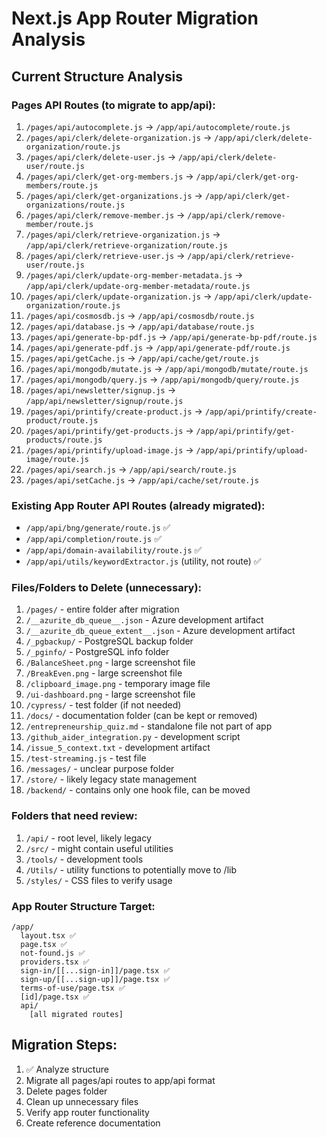 # Next.js App Router Migration Analysis

## Current Structure Analysis

### Pages API Routes (to migrate to app/api):
1. `/pages/api/autocomplete.js` → `/app/api/autocomplete/route.js`
2. `/pages/api/clerk/delete-organization.js` → `/app/api/clerk/delete-organization/route.js`
3. `/pages/api/clerk/delete-user.js` → `/app/api/clerk/delete-user/route.js`
4. `/pages/api/clerk/get-org-members.js` → `/app/api/clerk/get-org-members/route.js`
5. `/pages/api/clerk/get-organizations.js` → `/app/api/clerk/get-organizations/route.js`
6. `/pages/api/clerk/remove-member.js` → `/app/api/clerk/remove-member/route.js`
7. `/pages/api/clerk/retrieve-organization.js` → `/app/api/clerk/retrieve-organization/route.js`
8. `/pages/api/clerk/retrieve-user.js` → `/app/api/clerk/retrieve-user/route.js`
9. `/pages/api/clerk/update-org-member-metadata.js` → `/app/api/clerk/update-org-member-metadata/route.js`
10. `/pages/api/clerk/update-organization.js` → `/app/api/clerk/update-organization/route.js`
11. `/pages/api/cosmosdb.js` → `/app/api/cosmosdb/route.js`
12. `/pages/api/database.js` → `/app/api/database/route.js`
13. `/pages/api/generate-bp-pdf.js` → `/app/api/generate-bp-pdf/route.js`
14. `/pages/api/generate-pdf.js` → `/app/api/generate-pdf/route.js`
15. `/pages/api/getCache.js` → `/app/api/cache/get/route.js`
16. `/pages/api/mongodb/mutate.js` → `/app/api/mongodb/mutate/route.js`
17. `/pages/api/mongodb/query.js` → `/app/api/mongodb/query/route.js`
18. `/pages/api/newsletter/signup.js` → `/app/api/newsletter/signup/route.js`
19. `/pages/api/printify/create-product.js` → `/app/api/printify/create-product/route.js`
20. `/pages/api/printify/get-products.js` → `/app/api/printify/get-products/route.js`
21. `/pages/api/printify/upload-image.js` → `/app/api/printify/upload-image/route.js`
22. `/pages/api/search.js` → `/app/api/search/route.js`
23. `/pages/api/setCache.js` → `/app/api/cache/set/route.js`

### Existing App Router API Routes (already migrated):
- `/app/api/bng/generate/route.js` ✅
- `/app/api/completion/route.js` ✅
- `/app/api/domain-availability/route.js` ✅
- `/app/api/utils/keywordExtractor.js` (utility, not route) ✅

### Files/Folders to Delete (unnecessary):
1. `/pages/` - entire folder after migration
2. `/__azurite_db_queue__.json` - Azure development artifact
3. `/__azurite_db_queue_extent__.json` - Azure development artifact
4. `/_pgbackup/` - PostgreSQL backup folder
5. `/_pginfo/` - PostgreSQL info folder
6. `/BalanceSheet.png` - large screenshot file
7. `/BreakEven.png` - large screenshot file
8. `/clipboard_image.png` - temporary image file
9. `/ui-dashboard.png` - large screenshot file
10. `/cypress/` - test folder (if not needed)
11. `/docs/` - documentation folder (can be kept or removed)
12. `/entrepreneurship_quiz.md` - standalone file not part of app
13. `/github_aider_integration.py` - development script
14. `/issue_5_context.txt` - development artifact
15. `/test-streaming.js` - test file
16. `/messages/` - unclear purpose folder
17. `/store/` - likely legacy state management
18. `/backend/` - contains only one hook file, can be moved

### Folders that need review:
1. `/api/` - root level, likely legacy
2. `/src/` - might contain useful utilities
3. `/tools/` - development tools
4. `/Utils/` - utility functions to potentially move to /lib
5. `/styles/` - CSS files to verify usage

### App Router Structure Target:
```
/app/
  layout.tsx ✅
  page.tsx ✅
  not-found.js ✅
  providers.tsx ✅
  sign-in/[[...sign-in]]/page.tsx ✅
  sign-up/[[...sign-up]]/page.tsx ✅
  terms-of-use/page.tsx ✅
  [id]/page.tsx ✅
  api/
    [all migrated routes]
```

## Migration Steps:
1. ✅ Analyze structure
2. Migrate all pages/api routes to app/api format
3. Delete pages folder
4. Clean up unnecessary files
5. Verify app router functionality
6. Create reference documentation